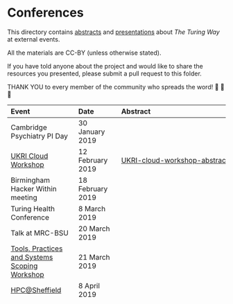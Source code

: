 # Conferences

This directory contains [abstracts](abstracts) and [presentations](presentations) about *The Turing Way* at external events.

All the materials are CC-BY (unless otherwise stated).

If you have told anyone about the project and would like to share the resources you presented, please submit a pull request to this folder.

THANK YOU to every member of the community who spreads the word! :sparkling_heart: :rocket: :star2:

| Event | Date | Abstract | Presentation | DOI |
|:----- |:---- |:-------- |:------------ |:--- |
| Cambridge Psychiatry PI Day | 30 January 2019 |  | [Whitaker_CamPsychiatryPIDay.pdf](presentations/CambridgePsychiatry_PIDay_20190130/Whitaker_CamPsychiatryPIDay_TheTuringWay_Jan2019.pdf)<br>(File name shortened for better readability) | [10.6084/m9.figshare.7649156](https://doi.org/10.6084/m9.figshare.7649156)
| [UKRI Cloud Workshop](https://cloud.ac.uk/workshops/feb2019/) | 12 February 2019 | [UKRI-cloud-workshop-abstract.md](abstracts/UKRI-cloud-workshop-abstract.md) | [UKRI_cloud_2019-02-12.md](presentations/UKRI_cloud_2019-02-12/UKRI_cloud_demo_2019-02-12.md)
| Birmingham Hacker Within meeting | 18 February 2019 |  | [TuringWay_HackerWithin.pdf](presentations/Bham_HackerWithin/TuringWay_HackerWithin.pdf) | [10.5281/zenodo.2566430](http://doi.org/10.5281/zenodo.2566430) |
| Turing Health Conference | 8 March 2019 | | [Whitaker_TuringHealthConf_March2019.pdf](presentations/TuringHealthConference_20190308/Whitaker_TuringHealthConf_March2019.pdf) | [10.6084/m9.figshare.7819442](http://doi.org/10.6084/m9.figshare.7819442.v1)
| Talk at MRC-BSU | 20 March 2019 | | [Whitaker_MRCBSU.pdf](presentations/MRCBSU_20190320/Whitaker_MRCBSU_TheTuringWay_March2019.pdf)<br>(File name shortened for better readability) | [10.5281/zenodo.2599904](https://doi.org/10.5281/zenodo.2599904)
| [Tools, Practices and Systems Scoping Workshop](https://www.turing.ac.uk/events/tools-practices-and-systems-data-science-and-artificial-intelligence-scoping-workshop) | 21 March 2019 | | [TuringWayPoster_TPSScopingWorkshop.pdf](presentations/TPS_ScopingWorkshop_20190321/Whitaker_TuringWayPoster_TPSScopingWorkshop.pdf) | [10.5281/zenodo.2598546](https://doi.org/10.5281/zenodo.2598546) |
| [HPC@Sheffield](https://www.sheffield.ac.uk/cics/hpc-sheffield) | 8 April 2019 | | [Arnold_Krystalli_HPC_at_Sheffield.pdf](presentations/HPC_at_Sheffield_20190408/Arnold_Krystalli_HPC_at_Sheffield_April2019.pdf) <br>(File name shortened for better readability) | |
| [csv,conf,v4](https://csvconf.com) | 8 & 9 May 2019 | | [Whitaker_CSVconf_May2019.pdf](presentations/csvconf_20190509/Whitaker_CSVconf_May2019.pdf) | [10.5281/zenodo.2669548](https://doi.org/10.5281/zenodo.2669548) |
| [Software Citation Workshop](https://www.eventbrite.co.uk/e/software-citation-workshop-tickets-59519083180) | 13 & 14 May 2019 | | [Whitaker_SoftwareCitation_May2019.pdf](presentations/SoftwareCitationWorkshop_20190513/Whitaker_SoftwareCitation_May2019.pdf) | [10.5281/zenodo.2783998](https://doi.org/10.5281/zenodo.2783998) |
| [Future-proofing your research: Moving Towards Open & Reproducible Research](https://www.eventbrite.co.uk/e/future-proofing-your-research-moving-towards-open-reproducible-research-tickets-60575376582?aff=eac2) | 4 June 2019 | | [Whitaker_ORLancaster_June2019.pdf](presentations/ORLancaster_20190604/Whitaker_ORLancaster_June2019.pdf) | [10.5281/zenodo.3238189](https://doi.org/10.5281/zenodo.3238189) |
| [LIBER Conference 2019](https://liberconference.eu/2019-presentations/) | 26 -28 June 2019 | [LIBER_submission.md](conferences/abstracts/LIBER-submission.md) | | [10.5281/zenodo.3250174](http://doi.org/10.5281/zenodo.3250174)|
| [UCL IHI Code Club Launch Event](https://www.eventbrite.co.uk/e/ucl-ihi-code-club-launch-event-tickets-64423956789) | 10 July 2019 | | | [10.5281/zenodo.3292461](http://doi.org/10.5281/zenodo.3292461) |
| [PyData London 2019](https://pydata.org/london2019/) | 12 - 14 July 2019 | | | [10.5281/zenodo.3333760](http://doi.org/10.5281/zenodo.3333760) |
| HDR UK Reproducible Machine Learning Workshop | 23 July 2019 | | | [10.5281/zenodo.3346767](http://doi.org/10.5281/zenodo.3346767) |
| [MQ Mental Health Data Science Meeting](https://www.mqmentalhealth.org/articles/data-science-meeting-2019-agenda) | 9 September 2019 | | | [10.5281/zenodo.3402510](http://doi.org/10.5281/zenodo.3402510) |
| [Open Science Fair 2019](https://www.opensciencefair.eu/) | 16-18 September 2019 | [OSF19_Poster_submission.md](abstracts/OSF19_Poster_submission.md), [OSF19_Demo_submission.md](abstracts/OSF19_Demo_submission.md) | [Ainsworth_TuringWayPoster_OSF19_small.pdf](presentations/OpenScienceFair_20190916/Ainsworth_TuringWayPoster_OSF19_small.pdf), [Ainsworth_TuringWayDemo_OSF19_small.pdf](presentations/OpenScienceFair_20190916/Ainsworth_TuringWayDemo_OSF19_small.pdf) | Poster: [10.5281/zenodo.3381446](https://doi.org/10.5281/zenodo.3381446), Demo: [10.5281/zenodo.3403161](https://doi.org/10.5281/zenodo.3403161), [Podcast recording of demo](https://orionopenscience.podbean.com/e/the-fair-is-in-town-figshare-the-turing-way-and-open-science-quest-at-the-osfair2019/) (starts at 5:13) |
| [RSE Con UK 2019](https://rse.ac.uk/conf2019/) | 17-19 September 2019 | [RSECon19-BinderHub-workshop-application.md](abstracts/RSECon19-BinderHub-workshop-application.md) | [SGibson_RSEConUK19_BuildABinderHub_lightning.pdf](presentations/RSEConUK2019/SGibson_RSEConUK19_BuildABinderHub_lightning.pdf) [SGibson_RSEConUK19_BuildABinderHub_Intro.pdf](presentations/RSEConUK2019/SGibson_RSEConUK19_BuildABinderHub_Intro.pdf) [SGibson_RSEConUK19_RSEWorldwide.pdf](presentations/RSEConUK2019/SGibson_RSEConUK19_RSEWorldwide.pdf) | BinderHub: [10.5281/zenodo.3404774](https://doi.org/10.5281/zenodo.3404774), RSE Worldwide: [10.5281/zenodo.3377380](https://doi.org/10.5281/zenodo.3377380) |
| Training for Turing doctoral and induction students | 25 September 2019 | | | [10.5281/zenodo.3460330](http://doi.org/10.5281/zenodo.3460330) |
| [PyData Cambridge Meetup](https://www.meetup.com/PyData-Cambridge-Meetup/) | 29 January 2020 | [pydata_cam_abstract.md](abstracts/pydata_cam_abstract.md) | [pydata_cam_slides.pdf](presentations/pydata_cam_slides.pdf) | [10.5281/zenodo.3628296](https://doi.org/10.5281/zenodo.3628296) |
| [Turing Data Science Perspectives conference at Newcastle](https://www.eventbrite.co.uk/e/data-science-perspectives-phd-conference-registration-79365276679) | 10-11 March 2020 | [2020-03-DataSciencePerspectivesConference.md](./abstracts/2020-03-DataSciencePerspectivesConference.md) | [https://zenodo.org/record/3706577](https://zenodo.org/record/3706577) | [10.5281/zenodo.3706577](http://doi.org/10.5281/zenodo.3706577) |
| [Collaboration Workshop 2020](https://www.software.ac.uk/cw20) | 31 March - 2 April 2020 | [2020-04-CW20.md](./abstracts/2020-04-CW20.md) | [https://zenodo.org/record/3745008](https://zenodo.org/record/3745008) | [10.5281/zenodo.3745008](http://doi.org/10.5281/zenodo.3745008) |
| [2020 Women in Data Science, IBM Code Bristol, Jean Golding Institute, University of Bristol](https://bristol.ac.uk/golding/events/2020/women-in-data-science.html) | 12 May 2020 | [2020-05-WiDS-IBM.md](./abstracts/2020-05-WiDS-IBM.md) | [https://zenodo.org/record/3745008](https://zenodo.org/record/3745008) | [10.5281/zenodo.3745008](http://doi.org/10.5281/zenodo.3745008) |
| [CogX 2020](https://cogx.co/) | 8-10 June 2020 | [2020-06-CogX.md](./abstracts/2020-06-CogX.md) | [https://zenodo.org/record/3745008](https://zenodo.org/record/3745008) | [10.5281/zenodo.3745008](http://doi.org/10.5281/zenodo.3745008) |
| [The Turing Tools, Practices and Systems Research programme's seminar, June 2020](https://www.turing.ac.uk/research/research-programmes/tools-practices-and-systems) | 24 June 2020 | [2020-06-TPS-OLS2-for-Turing.md](./abstracts/2020-06-TPS-OLS2-for-Turing.md) | [https://zenodo.org/record/3906219](https://zenodo.org/record/3906219) | [10.5281/zenodo.3906219](http://doi.org/10.5281/zenodo.3906219) |
| [Reproducible Computational Environments with Binder workshop at EANBiT Virtual Training 2020](http://eanbit.icipe.org/) | 10 July 2020 | [Shared notes](https://hackmd.io/@malvikasharan/BinderJuly2020) | [https://zenodo.org/record/3974919](https://zenodo.org/record/3974919) | [10.5281/zenodo.3974919](http://doi.org/10.5281/zenodo.3974919) |
| [Open Science Seminar at EANBiT Virtual Training 2020](http://eanbit.icipe.org/) | 29 July 2020 | [2020-07-EANBiT-icipe.md](./abstracts/2020-07-EANBiT-icipe.md) | [https://zenodo.org/record/3968440](https://zenodo.org/record/3968440) | [10.5281/zenodo.3968440](http://doi.org/10.5281/zenodo.3968440) |
| [MIT Experiential Ethics Class 2020](http://news.mit.edu/2020/infusing-ethics-experiential-learning-0508) | 29 July 2020 | [2020-07-MIT-Experiential-Ethics.md](./abstracts/2020-07-MIT-Experiential-Ethics.md) | [https://zenodo.org/record/3968454](https://zenodo.org/record/3968454) | [10.5281/zenodo.3968454](http://doi.org/10.5281/zenodo.3968454) |
| [CarpentryConnect @ Home 2020](https://2020.carpentrycon.org/) | 7 August 2020 | [2020-08-CarpentryCon-at-home-lightning.md](./abstracts/2020-08-CarpentryCon-at-home-lightning.md) | [TBA](https://zenodo.org/record/TBA) | [TBA](http://doi.org/10.5281/zenodo.TBA) |
